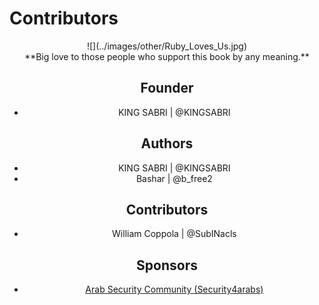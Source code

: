 # Contributors


<center>![](../images/other/Ruby_Loves_Us.jpg)


<center>**Big love to those people who support this book by any meaning.**

## Founder
- KING SABRI | @KINGSABRI

## Authors 
- KING SABRI | @KINGSABRI
- Bashar | @b_free2

## Contributors
- William Coppola | @SubINacls

## Sponsors
- [Arab Security Community (Security4arabs)][1]


<br><br><br>
---
[1]: http://www.security4arabs.com/